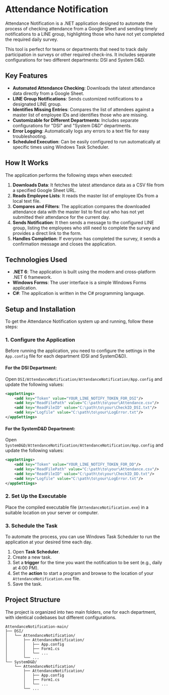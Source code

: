 # Attendance Notification

Attendance Notification is a .NET application designed to automate the process of checking attendance from a Google Sheet and sending timely notifications to a LINE group, highlighting those who have not yet completed the required daily survey.

This tool is perfect for teams or departments that need to track daily participation in surveys or other required check-ins. It includes separate configurations for two different departments: DSI and System D\&D.

## Key Features

  * **Automated Attendance Checking**: Downloads the latest attendance data directly from a Google Sheet.
  * **LINE Group Notifications**: Sends customized notifications to a designated LINE group.
  * **Identifies Missing Entries**: Compares the list of attendees against a master list of employee IDs and identifies those who are missing.
  * **Customizable for Different Departments**: Includes separate configurations for "DSI" and "System D\&D" departments.
  * **Error Logging**: Automatically logs any errors to a text file for easy troubleshooting.
  * **Scheduled Execution**: Can be easily configured to run automatically at specific times using Windows Task Scheduler.

## How It Works

The application performs the following steps when executed:

1.  **Downloads Data**: It fetches the latest attendance data as a CSV file from a specified Google Sheet URL.
2.  **Reads Employee Lists**: It reads the master list of employee IDs from a local text file.
3.  **Compares and Filters**: The application compares the downloaded attendance data with the master list to find out who has not yet submitted their attendance for the current day.
4.  **Sends Notification**: It then sends a message to the configured LINE group, listing the employees who still need to complete the survey and provides a direct link to the form.
5.  **Handles Completion**: If everyone has completed the survey, it sends a confirmation message and closes the application.

## Technologies Used

  * **.NET 6**: The application is built using the modern and cross-platform .NET 6 framework.
  * **Windows Forms**: The user interface is a simple Windows Forms application.
  * **C\#**: The application is written in the C\# programming language.

## Setup and Installation

To get the Attendance Notification system up and running, follow these steps:

### 1\. Configure the Application

Before running the application, you need to configure the settings in the `App.config` file for each department (DSI and SystemD\&D).

#### For the DSI Department:

Open `DSI/AttendanceNotification/AttendanceNotification/App.config` and update the following values:

```xml
<appSettings>
    <add key="Token" value="YOUR_LINE_NOTIFY_TOKEN_FOR_DSI"/>
    <add key="ReadFilePath" value="C:\path\to\your\Attendance.csv"/>
    <add key="ReadFileID" value="C:\path\to\your\CheckID_DSI.txt"/>
    <add key="Logfile" value="C:\path\to\your\LogError.txt"/>
</appSettings>
```

#### For the SystemD\&D Department:

Open `SystemD&D/AttendanceNotification/AttendanceNotification/App.config` and update the following values:

```xml
<appSettings>
    <add key="Token" value="YOUR_LINE_NOTIFY_TOKEN_FOR_DD"/>
    <add key="ReadFilePath" value="C:\path\to\your\Attendance.csv"/>
    <add key="ReadFileID" value="C:\path\to\your\CheckID_DD.txt"/>
    <add key="Logfile" value="C:\path\to\your\LogError.txt"/>
</appSettings>
```

### 2\. Set Up the Executable

Place the compiled executable file (`AttendanceNotification.exe`) in a suitable location on your server or computer.

### 3\. Schedule the Task

To automate the process, you can use Windows Task Scheduler to run the application at your desired time each day.

1.  Open **Task Scheduler**.
2.  Create a new task.
3.  Set a **trigger** for the time you want the notification to be sent (e.g., daily at 4:00 PM).
4.  Set the **action** to start a program and browse to the location of your `AttendanceNotification.exe` file.
5.  Save the task.

## Project Structure

The project is organized into two main folders, one for each department, with identical codebases but different configurations.

```
AttendanceNotification-main/
├── DSI/
│   └── AttendanceNotification/
│       ├── AttendanceNotification/
│       │   ├── App.config
│       │   ├── Form1.cs
│       │   └── ...
│       └── ...
└── SystemD&D/
    └── AttendanceNotification/
        ├── AttendanceNotification/
        │   ├── App.config
        │   ├── Form1.cs
        │   └── ...
        └── ...
```
